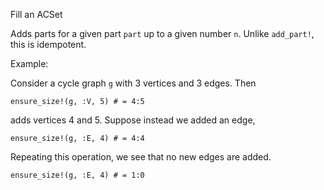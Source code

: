 Fill an ACSet

Adds parts for a given part `part` up to a given number `n`. Unlike `add_part!`, this is idempotent.

Example:

Consider a cycle graph `g` with 3 vertices and 3 edges. Then

```
ensure_size!(g, :V, 5) # = 4:5
```

adds vertices 4 and 5. Suppose instead we added an edge,

```
ensure_size!(g, :E, 4) # = 4:4
```

Repeating this operation, we see that no new edges are added.

```
ensure_size!(g, :E, 4) # = 1:0
```
